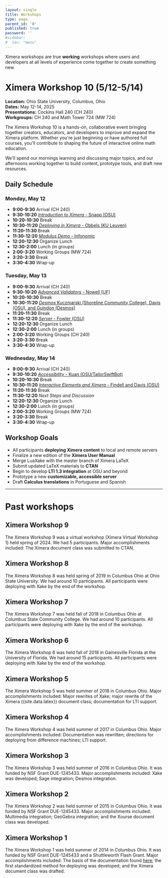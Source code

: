 ```yaml
---
layout: single
title: Workshops
type: page
parent_id: '0'
published: true
password: ''
#sidebar:
#  nav: "menu"
---
```


Ximera workshops are true **working** workshops where users and
developers at all levels of experience come together to create
something new.

# Ximera Workshop 10 (5/12-5/14)

**Location:** Ohio State University, Columbus, Ohio  
**Dates:** May 12-14, 2025  
**Presentations:** Cockins Hall 240 (CH 240)  
**Workgroups:** CH 240 and Math Tower 724 (MW 724)


The Ximera Workshop 10 is a hands-on, collaborative event bringing together creators, educators, and developers to improve and expand the Ximera platform. Whether you're just beginning or have authored full courses, you'll contribute to shaping the future of interactive online math education.

We'll spend our mornings learning and discussing major topics, and our afternoons working together to build content, prototype tools, and draft new resources.



## Daily Schedule

### Monday, May 12

- **9:00-9:30** Arrival (CH 240)  
- **9:30-10:20** [*Introduction to Ximera* - Snapp (OSU)](https://mediasite.osu.edu/Mediasite/channel/2b1820c007b84e5ea019ba8a1a238c5b5f/watch/f9aeb9927a8646b6801477cedd6ffcdf1d)
- **10:20-10:30** Break  
- **10:30-11:20** [*Deploying in Ximera* - Obbels (KU Leuven)](https://mediasite.osu.edu/Mediasite/channel/2b1820c007b84e5ea019ba8a1a238c5b5f/watch/f9d267f3f34d43c1a5597843e27b11e21d) 
- **11:20-11:30** Break  
- **11:30-12:20** [*Modulus Demo* - Infonomic](https://mediasite.osu.edu/Mediasite/channel/2b1820c007b84e5ea019ba8a1a238c5b5f/watch/2185fc7530f74fc79eccc5d227e64b641d)
- **12:20-12:30** Organize Lunch  
- **12:30-2:00** Lunch (in groups)
- **2:00-3:20** Working Groups (MW 724)  
- **3:20-3:30** Break  
- **3:30-4:30** Wrap-up  


### Tuesday, May 13

- **9:00-9:30** Arrival (CH 240)  
- **9:30-10:20** [*Advanced Validators* - Nowell (UF)](https://mediasite.osu.edu/Mediasite/channel/2b1820c007b84e5ea019ba8a1a238c5b5f/watch/cece0488b01f44e997c6fa3b824011861d)
- **10:20-10:30** Break  
- **10:30-11:20** [*Desmos* Kuczmarski (Shoreline Community College), Davis (OSU), and Guindon (Desmos)](https://mediasite.osu.edu/Mediasite/channel/2b1820c007b84e5ea019ba8a1a238c5b5f/watch/89747320363b48cebb05df21cc28db2c1d)
- **11:20-11:30** Break  
- **11:30-12:20** [*Server* - Fowler (OSU)](https://mediasite.osu.edu/Mediasite/channel/2b1820c007b84e5ea019ba8a1a238c5b5f/watch/a7c5e004ea9f4e959ffd1e8d6cd47faf1d) 
- **12:20-12:30** Organize Lunch  
- **12:30-2:00** Lunch (in groups)
- **2:00-3:20** Working Groups (CH 240)  
- **3:20-3:30** Break  
- **3:30-4:30** Wrap-up  


### Wednesday, May 14

- **9:00-9:30** Arrival (CH 240)  
- **9:30-10:20** [*Accessibility* - Kuan (OSU/TailorSwiftBot)](https://mediasite.osu.edu/Mediasite/channel/2b1820c007b84e5ea019ba8a1a238c5b5f/watch/b384b5ea22cd42c5a317419fd5cc24901d)
- **10:20-10:30** Break  
- **10:30-11:20** [*Interactive Elements and Ximera* - Findell and Davis (OSU)](https://mediasite.osu.edu/Mediasite/channel/2b1820c007b84e5ea019ba8a1a238c5b5f/watch/8bf742a386844069b015c530d56697db1d)
- **11:20-11:30** Break  
- **11:30-12:20** *Next Steps and Discussion*  
- **12:20-12:30** Organize Lunch  
- **12:30-2:00** Lunch (in groups)
- **2:00-3:20** Working Groups (MW 724)  
- **3:20-3:30** Break  
- **3:30-4:30** Wrap-up  


## Workshop Goals

- All participants **deploying Ximera content** to local and remote servers
- Finalize a new edition of the **Ximera User Manual**
- Merge LuaXake with the master branch of Ximera LaTeX
- Submit updated LaTeX materials to **CTAN**
- Begin to develop **LTI 1.3 integration** at OSU and beyond
- Prototype a new **customizable, accessible server**
- Draft **Calculus translations** in Portuguese and Spanish

---

# Past workshops


## Ximera Workshop 9



The Ximera Workshop 9 was a virtual workshop (Ximera Virtual Workshop 1) held spring of 2024. We had 5 participants.  Major
accomplishments included: The Ximera document class was submitted to CTAN.








## Ximera Workshop 8



The Ximera Workshop 8 was held spring of 2019 in Columbus Ohio at Ohio State University. We had around 10 participants. All participants were deploying with Xake
by the end of the workshop.



## Ximera Workshop 7



The Ximera Workshop 7 was held fall of 2018 in Columbus Ohio at Columbus State Community College. We had around 10 participants. All participants were deploying with Xake
by the end of the workshop.


## Ximera Workshop 6


The Ximera Workshop 6 was held fall of 2018 in Gainesville Florida at the University of Florida. We had around 15 participants. All participants were deploying with Xake
by the end of the workshop.


## Ximera Workshop 5

The Ximera Workshop 5 was held summer of 2018 in Columbus Ohio.  Major
accomplishments included: Major rewrites of Xake; major rewrite of the Ximera {{site.data.latex}} document class; documentation for LTI support.





## Ximera Workshop 4


The Ximera Workshop 4 was held summer of 2017 in Columbus Ohio.  Major
accomplishments included: Documentation was rewritten; directions for
deploying from difference machines; LTI support. 




## Ximera Workshop 3

The Ximera Workshop 3 was held summer of 2016 in Columbus Ohio.  It
was funded by NSF Grant DUE-1245433. Major accomplishments included:
Xake was developed; Sage integration; Desmos integration.

## Ximera Workshop 2

The Ximera Workshop 2 was held summer of 2015 in Columbus Ohio.  It
was funded by NSF Grant DUE-1245433. Major accomplishments included:
Multimedia integration; GeoGebra integration; and the Xourse document
class was developed.

## Ximera Workshop 1

The Ximera Workshop 1 was held summer of 2014 in Columbus Ohio.  It
was funded by NSF Grant DUE-1245433 and a Shuttleworth Flash Grant.
Major accomplishments included: The basis of the documentation found
[here](https://ximera.osu.edu/introduction/gettingStarted); the first
standardized method for deploying was developed; and the Ximera
document class was drafted.
